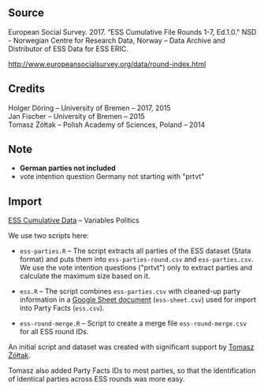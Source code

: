 ## Source

European Social Survey. 2017. “ESS Cumulative File Rounds 1-7, Ed.1.0." NSD - Norwegian Centre for Research Data, Norway – Data Archive and Distributor of ESS Data for ESS ERIC.

http://www.europeansocialsurvey.org/data/round-index.html


## Credits

Holger Döring – University of Bremen – 2017, 2015  
Jan Fischer – University of Bremen – 2015  
Tomasz Żółtak – Polish Academy of Sciences, Poland – 2014


## Note

* __German parties not included__
* vote intention question Germany not starting with "prtvt"


## Import

[ESS Cumulative Data](http://www.europeansocialsurvey.org/downloadwizard/) – Variables Politics

We use two scripts here:

* `ess-parties.R` –
  The script extracts all parties of the ESS dataset (Stata format) and puts them into `ess-parties-round.csv` and `ess-parties.csv`. We use the vote intention questions ("prtvt") only to extract parties and calculate the maximum size based on it.

* `ess.R` –
  The script combines `ess-parties.csv` with cleaned-up party information in a [Google Sheet document](https://docs.google.com/spreadsheets/d/e/2PACX-1vShN6niFbUoafOKmngESbROIHBIyvzVP_H7FXU5COSnQRb_YgYjZq24iv27Emj_kZAu5EBndMnSJrAa/pub?output=csv) (`ess-sheet.csv`) used for import into Party Facts (`ess.csv`).

* `ess-round-merge.R` –
  Script to create a merge file `ess-round-merge.csv` for all ESS round IDs.


An initial script and dataset was created with significant support by [Tomasz Żółtak](mailto:t.zoltak@ibe.edu.pl).  

Tomasz also added Party Facts IDs to most parties, so that the identification of identical parties across ESS rounds was more easy.
